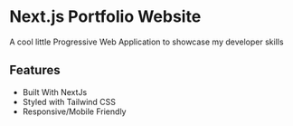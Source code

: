 # Next.js Portfolio Website

A cool little Progressive Web Application to showcase my developer skills

## Features

- Built With NextJs
- Styled with Tailwind CSS
- Responsive/Mobile Friendly
